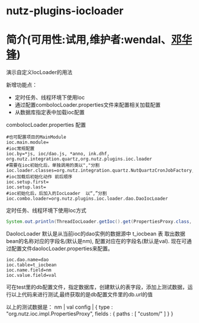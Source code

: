nutz-plugins-iocloader
==================================

简介(可用性:试用,维护者:wendal、[邓华锋](http://dhf.ink))
==================================

演示自定义IocLoader的用法

新增功能点：
* 定时任务、线程环境下使用Ioc
* 通过配置comboIocLoader.properties文件来配置相关加载配置
* 从数据库指定表中加载ioc配置

comboIocLoader.properties 配置
```Shell
#也可配置项目的MainModule
ioc.main.module=
#ioc常规配置
ioc.by=*js, ioc/dao.js, *anno, ink.dhf, org.nutz.integration.quartz,org.nutz.plugins.ioc.loader
#需要在ioc初始化后，单独调用的类以","分割
ioc.loader.classes=org.nutz.integration.quartz.NutQuartzCronJobFactory,org.nutz.plugins.ioc.loader.TestIocBean1
#ioc加载后初始化动作 前后顺序
ioc.setup.first=
ioc.setup.last=
#ioc初始化后，后加入的IocLoader  以“,”分割
ioc.combo.loader=org.nutz.plugins.ioc.loader.dao.DaoIocLoader
```


定时任务、线程环境下使用Ioc方式
```Java
System.out.println(ThreadIocLoader.getIoc().get(PropertiesProxy.class, "config").get("db.url"));
```

DaoIocLoader 默认是从当前ioc的dao实例的数据源中 t_iocbean 表 取出数据  bean的名称对应的字段名(默认是nm),
  配置对应在的字段名(默认是val). 现在可通过配置文件daoIocLoader.properties来配置。

```Shell
ioc.dao.name=dao
ioc.table=t_iocbean
ioc.name.field=nm
ioc.value.field=val
```


 可在test里的db配置文件，指定数据库，创建默认的表字段，添加上测试数据，运行以上代码来进行测试,最终获取的是db配置文件里的db.url的值


 以上的测试数据是：
 nm     | val
 config | {
		type : "org.nutz.ioc.impl.PropertiesProxy",
		fields : {
			paths : [ "custom/" ]
		}
	}